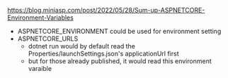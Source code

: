 
https://blog.miniasp.com/post/2022/05/28/Sum-up-ASPNETCORE-Environment-Variables

- ASPNETCORE_ENVIRONMENT
	could be used for environment setting
- ASPNETCORE_URLS
	- dotnet run would by default read the Properties/launchSettings.json's applicationUrl first
	- but for those already published, it would read this environment varaible